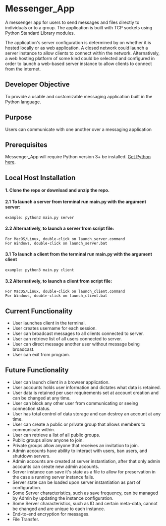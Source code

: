 # Messenger_App
A messenger app for users to send messages and files directly to individuals or to a group. The application is built with TCP sockets using Python Standard Library modules. 

The application's server configuration is determined by on whether it is hosted locally or as web application. A closed network could launch a server instance to allow clients to connect within the network. Alternatively, a web hosting platform of some kind could be selected and configured in order to launch a web-based server instance to allow clients to connect from the internet. 

## Developer Objective
To provide a usable and customizable messaging application built in the Python language. 

## Purpose
Users can communicate with one another over a messaging application 

## Prerequisites	
Messenger_App will require Python version 3+ be installed. 
[Get Python here](https://www.python.org/).

## Local Host Installation
#### 1. Clone the repo or download and unzip the repo.

#### 2.1 To launch a server from terminal run main.py with the argument server: 
	example: python3 main.py server

#### 2.2 Alternatively, to launch a server from script file: 
	For MacOS/Linux, double-click on launch_server.command
	For Windows, double-click on launch_server.bat

#### 3.1 To launch a client from the terminal run main.py with the argument client 
	example: python3 main.py client

#### 3.2 Alternatively, to launch a client from script file: 
	For MacOS/Linux, double-click on launch_client.command
	For Windows, double-click on launch_client.bat

## Current Functionality
- User launches client in the terminal.
- User creates username for each session.
- User can broadcast messages to all clients connected to server.
- User can retrieve list of all users connected to server.
- User can direct message another user without message being broadcast.
- User can exit from program.

## Future Functionality 
- User can launch client in a browser application.
- User accounts holds user information and dictates what data is retained.
- User data is retained per user requirements set at account creation and can be changed at any time.
- User can block any other user from communicating or seeing connection status.
- User has total control of data storage and can destroy an account at any time.
- User can create a public or private group that allows members to communicate within.
- User can retrieve a list of all public groups.
- Public groups allow anyone to join.
- Private groups allow anyone that receives an invitation to join.
- Admin accounts have ability to interact with users, ban users, and shutdown servers.
- Admin accounts are created at server instantiation, after that only admin accounts can create new admin accounts.
- Server instance can save it's state as a file to allow for preservation in the case a running server instance fails.
- Server state can be loaded upon server instantiation as part of configuration.
- Some Server characteristics, such as save frequency, can be managed by Admin by updating the instance configuration.
- Some Server characteristics, such as ID and certain meta-data, cannot be changed and are unique to each instance.
- End-to-end encryption for messages.
- File Transfer.